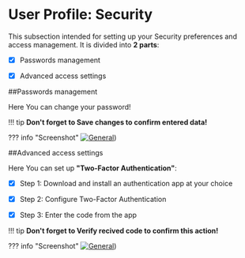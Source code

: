# User Profile: Security

This subsection intended for setting up your Security preferences and access management.
It is divided into **2 parts**:

- [x] Passwords management
- [x] Advanced access settings


##Passwords management

Here You can change your password!

!!! tip
    **Don't forget to Save changes to confirm entered data!**

??? info "Screenshot"
    [![General](../images/security1.png)](../images/security1.png))



##Advanced access settings

Here You can set up **"Two-Factor Authentication"**:


- [x] Step 1: Download and install an authentication app at your choice

- [x] Step 2: Configure Two-Factor Authentication

- [x] Step 3: Enter the code from the app


!!! tip
    **Don't forget to Verify recived code to confirm this action!**

??? info "Screenshot"
    [![General](../images/security2.png)](../images/security2.png))